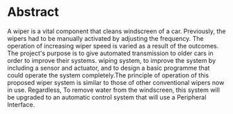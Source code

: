 # Abstract

A wiper is a vital component that cleans windscreen of a car. Previously, the wipers had to be manually activated by adjusting the frequency. The operation of increasing wiper speed is varied as a result of the outcomes. The project's purpose is to give automated transmission to older cars in order to improve their systems. wiping system, to improve the system by including a sensor and actuator, and to design a basic programme that could operate the system completely.The principle of operation of this proposed wiper system is similar to those of other conventional wipers now in use. Regardless, To remove water from the windscreen, this system will be upgraded to an automatic control system that will use a Peripheral Interface.
